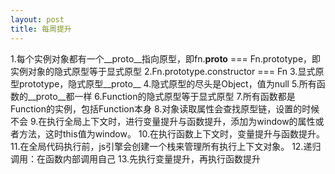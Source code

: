 ```yaml
---
layout: post
title: 每周提升
---
```


1.每个实例对象都有一个__proto__指向原型，即fn.__proto__ === Fn.prototype，即实例对象的隐式原型等于显式原型
2.Fn.prototype.constructor === Fn
3.显式原型prototype，隐式原型__proto__
4.隐式原型的尽头是Object，值为null
5.所有函数的__proto__都一样
6.Function的隐式原型等于显式原型
7.所有函数都是Function的实例，包括Function本身
8.对象读取属性会查找原型链，设置的时候不会
9.在执行全局上下文时，进行变量提升与函数提升，添加为window的属性或者方法，这时this值为window。
10.在执行函数上下文时，变量提升与函数提升。
11.在全局代码执行前，js引擎会创建一个栈来管理所有执行上下文对象。
12.递归调用：在函数内部调用自己
13.先执行变量提升，再执行函数提升
